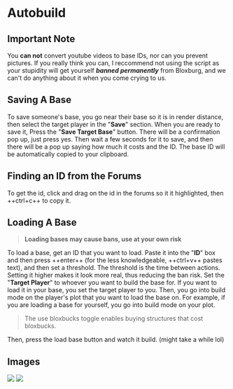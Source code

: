 # Autobuild

## Important Note

You **can not** convert youtube videos to base IDs, nor can you prevent pictures. If you really think you can, I reccommend not using the script as your stupidity will get yourself ***banned permanently*** from Bloxburg, and we can't do anything about it when you come crying to us.

## Saving A Base

To save someone's base, you go near their base so it is in render distance, then select the target player in the "**Save**" section. When you are ready to save it, Press the "**Save Target Base**" button. There will be a confirmation pop up, just press yes. Then wait a few seconds for it to save, and then there will be a pop up saying how much it costs and the ID. The base ID will be automatically copied to your clipboard.

## Finding an ID from the Forums

To get the id, click and drag on the id in the forums so it it highlighted, then  ++ctrl+c++  to copy it.

## Loading A Base

> **Loading bases may cause bans, use at your own risk**

To load a base, get an ID that you want to load. Paste it into the "**ID**" box and then press  ++enter++ (for the less knowledgeable, ++ctrl+v++ pastes text), and then set a threshold. The threshold is the time between actions. Setting it higher makes it look more real, thus reducing the ban risk. Set the "**Target Player**" to whoever you want to build the base for. If you want to load it in your base, you set the target player to you. Then, you go into build mode on the player's plot that you want to load the base on. For example, if you are loading a base for yourself, you go into build mode on your plot.

> The use bloxbucks toggle enables buying structures that cost bloxbucks.

Then, press the load base button and watch it build. (might take a while lol)

## Images

![](https://cdn.soldexe.tk/pb3NnCqf.png)
![](https://cdn.soldexe.tk/ExAXnrE4.png)